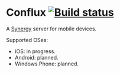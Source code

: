 Conflux [![Build status](https://travis-ci.org/dpereira/conflux.svg)](https://travis-ci.org/dpereira/conflux)
=======

A [Synergy](http://synergy-project.org/) server for mobile devices.

Supported OSes:

 - iOS: in progress.
 - Android: planned.
 - Windows Phone: planned.
